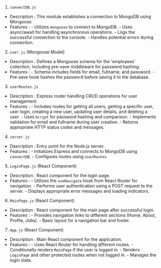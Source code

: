  1. `connectDB.js`
   -  Description : This module establishes a connection to MongoDB using Mongoose.
   -  Features :
     - Utilizes `mongoose` to connect to MongoDB.
     - Uses async/await for handling asynchronous operations.
     - Logs the successful connection to the console.
     - Handles potential errors during connection.

 2. `user.js` (Mongoose Model)
   -  Description : Defines a Mongoose schema for the 'employees' collection, including pre-save middleware for password hashing.
   -  Features :
     - Schema includes fields for email, fullname, and password.
     - Pre-save hook hashes the password before saving it to the database.

 3. `userRoutes.js`
   -  Description : Express router handling CRUD operations for user management.
   -  Features :
     - Includes routes for getting all users, getting a specific user, user login, creating a new user, updating user details, and deleting a user.
     - Uses `bcrypt` for password hashing and comparison.
     - Implements validation for email and fullname during user creation.
     - Returns appropriate HTTP status codes and messages.

 4. `server.js`
   -  Description : Entry point for the Node.js server.
   -  Features :
     - Initializes Express and connects to MongoDB using `connectDB`.
     - Configures routes using `userRoutes`.

 5. `LoginPage.js` (React Component)
   -  Description : React component for the login page.
   -  Features :
     - Utilizes the `useNavigate` hook from React Router for navigation.
     - Performs user authentication using a POST request to the server.
     - Displays appropriate error messages and loading indicators.

 6. `MainPage.js` (React Component)
   -  Description : React component for the main page after successful login.
   -  Features :
     - Provides navigation links to different sections (Home, About, Profile, Jobs).
     - Basic layout for a navigation bar and footer.

 7. `App.js` (React Component)
   -  Description : Main React component for the application.
   -  Features :
     - Uses React Router for handling different routes.
     - Conditionally renders `MainPage` if the user is logged in.
     - Renders `LoginPage` and other protected routes when not logged in.
     - Manages the login state.

